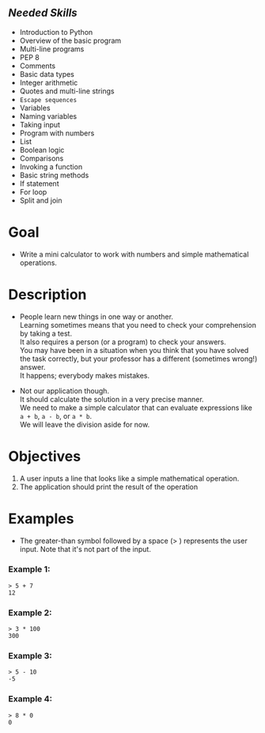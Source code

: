 ## ***Needed Skills***
- Introduction to Python
- Overview of the basic program
- Multi-line programs
- PEP 8
- Comments
- Basic data types
- Integer arithmetic
- Quotes and multi-line strings
- `Escape sequences`
- Variables
- Naming variables
- Taking input
- Program with numbers
- List
- Boolean logic
- Comparisons
- Invoking a function
- Basic string methods
- If statement
- For loop
- Split and join

# Goal
- Write a mini calculator to work with numbers and simple mathematical operations.

# Description
- People learn new things in one way or another.<br>
Learning sometimes means that you need to check your comprehension by taking a test.<br>
It also requires a person (or a program) to check your answers.<br>
You may have been in a situation when you think that you have solved the task correctly, but your professor has a different (sometimes wrong!) answer.<br>
It happens; everybody makes mistakes.

- Not our application though.<br>
It should calculate the solution in a very precise manner.<br>
We need to make a simple calculator that can evaluate expressions like `a + b`, `a - b`, or `a * b`.<br>
We will leave the division aside for now.

# Objectives
1. A user inputs a line that looks like a simple mathematical operation.
2. The application should print the result of the operation

# Examples
- The greater-than symbol followed by a space (> ) represents the user input. Note that it's not part of the input.

### Example 1:
```
> 5 + 7
12
```

### Example 2:
```
> 3 * 100
300
```

### Example 3:
```
> 5 - 10
-5
```

### Example 4:
```
> 8 * 0
0
```